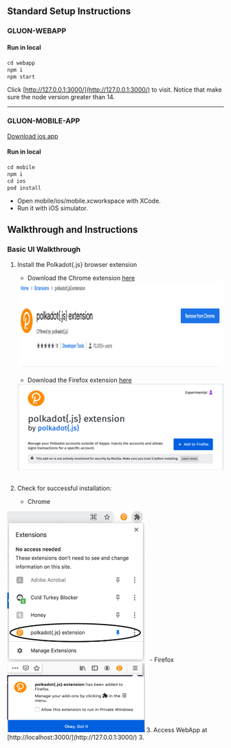 ## Standard Setup Instructions

### GLUON-WEBAPP

#### Run in local
```
cd webapp
npm i
npm start
```
Click [http://127.0.0.1:3000/](http://127.0.0.1:3000/) to visit.
Notice that make sure the node version greater than 14.

-----


### GLUON-MOBILE-APP

[Download ios app](http://d.zqapps.com/m63e)

#### Run in local
```
cd mobile
npm i
cd ios
pod install
```

* Open mobile/ios/mobile.xcworkspace with XCode.
* Run it with iOS simulator.

## Walkthrough and Instructions
### Basic UI Walkthrough
1. Install the Polkadot{.js} browser extension
   - Download the Chrome extension [here](https://chrome.google.com/webstore/detail/polkadot%7Bjs%7D-extension/mopnmbcafieddcagagdcbnhejhlodfdd/related)&nbsp;
   <img src="https://github.com/tearust/gluon-app/blob/main/public/images/chrome-extension-install.png" width="800" height="200">
   &nbsp;

   - Download the Firefox extension [here](https://addons.mozilla.org/en-US/firefox/addon/polkadot-js-extension/)&nbsp;
   <img src="https://github.com/tearust/gluon-app/blob/main/public/images/firefox-extension-install.png" width="600" height="200">
   &nbsp;

2. Check for successful installation:
   - Chrome &nbsp;
<img src="https://github.com/tearust/gluon-app/blob/main/public/images/chrome-extension-success.png" width="320" height="350">
&nbsp;
   - Firefox &nbsp;
<img src="https://github.com/tearust/gluon-app/blob/main/public/images/firefox-extension-sucess.png" width="320" height="160">
3. Access WebApp at [http://localhost:3000/](http://127.0.0.1:3000/)
3.
